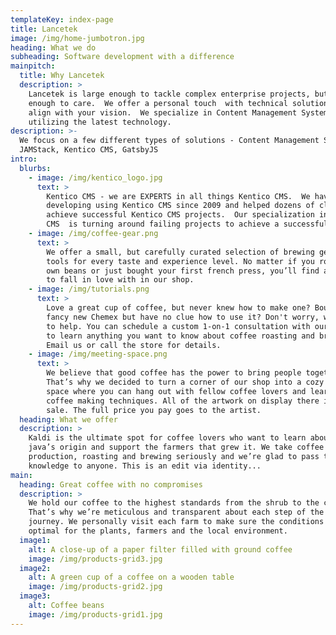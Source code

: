 ```yaml
---
templateKey: index-page
title: Lancetek
image: /img/home-jumbotron.jpg
heading: What we do
subheading: Software development with a difference
mainpitch:
  title: Why Lancetek
  description: >
    Lancetek is large enough to tackle complex enterprise projects, but small
    enough to care.  We offer a personal touch  with technical solutions to
    align with your vision.  We specialize in Content Management Systems
    utilizing the latest technology.
description: >-
  We focus on a few different types of solutions - Content Management Systems,
  JAMStack, Kentico CMS, GatsbyJS
intro:
  blurbs:
    - image: /img/kentico_logo.jpg
      text: >
        Kentico CMS - we are EXPERTS in all things Kentico CMS.  We have been
        developing using Kentico CMS since 2009 and helped dozens of clients
        achieve successful Kentico CMS projects.  Our specialization in Kentico
        CMS  is turning around failing projects to achieve a successful result.
    - image: /img/coffee-gear.png
      text: >
        We offer a small, but carefully curated selection of brewing gear and
        tools for every taste and experience level. No matter if you roast your
        own beans or just bought your first french press, you’ll find a gadget
        to fall in love with in our shop.
    - image: /img/tutorials.png
      text: >
        Love a great cup of coffee, but never knew how to make one? Bought a
        fancy new Chemex but have no clue how to use it? Don't worry, we’re here
        to help. You can schedule a custom 1-on-1 consultation with our baristas
        to learn anything you want to know about coffee roasting and brewing.
        Email us or call the store for details.
    - image: /img/meeting-space.png
      text: >
        We believe that good coffee has the power to bring people together.
        That’s why we decided to turn a corner of our shop into a cozy meeting
        space where you can hang out with fellow coffee lovers and learn about
        coffee making techniques. All of the artwork on display there is for
        sale. The full price you pay goes to the artist.
  heading: What we offer
  description: >
    Kaldi is the ultimate spot for coffee lovers who want to learn about their
    java’s origin and support the farmers that grew it. We take coffee
    production, roasting and brewing seriously and we’re glad to pass that
    knowledge to anyone. This is an edit via identity...
main:
  heading: Great coffee with no compromises
  description: >
    We hold our coffee to the highest standards from the shrub to the cup.
    That’s why we’re meticulous and transparent about each step of the coffee’s
    journey. We personally visit each farm to make sure the conditions are
    optimal for the plants, farmers and the local environment.
  image1:
    alt: A close-up of a paper filter filled with ground coffee
    image: /img/products-grid3.jpg
  image2:
    alt: A green cup of a coffee on a wooden table
    image: /img/products-grid2.jpg
  image3:
    alt: Coffee beans
    image: /img/products-grid1.jpg
---
```


